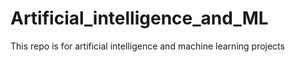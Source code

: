 # Artificial_intelligence_and_ML
This repo is for artificial intelligence and machine learning projects
